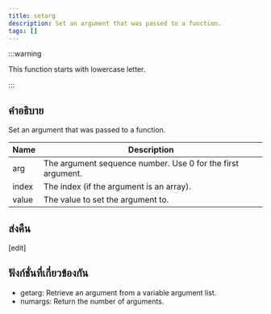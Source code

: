 ```yaml
---
title: setarg
description: Set an argument that was passed to a function.
tags: []
---
```


:::warning

This function starts with lowercase letter.

:::

## คำอธิบาย

Set an argument that was passed to a function.

| Name  | Description                                                 |
| ----- | ----------------------------------------------------------- |
| arg   | The argument sequence number. Use 0 for the first argument. |
| index | The index (if the argument is an array).                    |
| value | The value to set the argument to.                           |

## ส่งคืน

[edit]

## ฟังก์ชั่นที่เกี่ยวข้องกัน

- getarg: Retrieve an argument from a variable argument list.
- numargs: Return the number of arguments.

